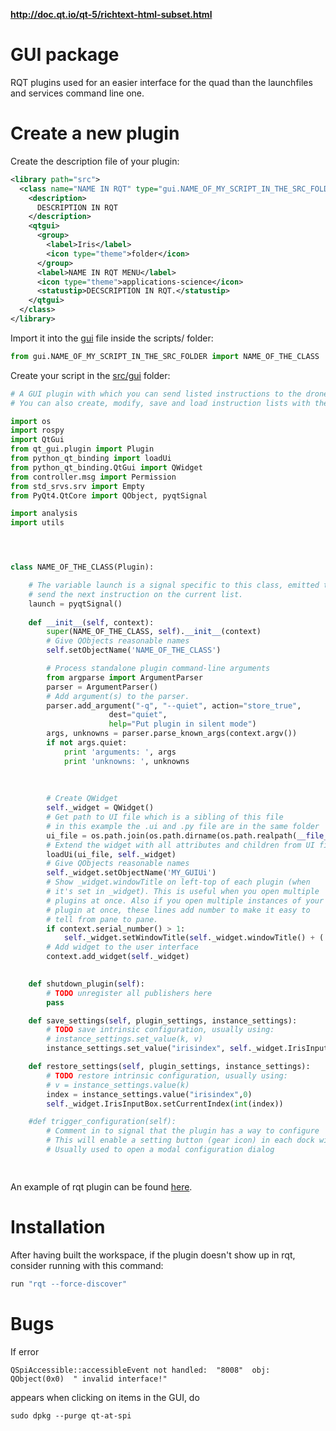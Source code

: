 <strong> http://doc.qt.io/qt-5/richtext-html-subset.html </strong>



GUI package
===========

RQT plugins used for an easier interface for the quad than the launchfiles and services command line one.

# Create a new plugin
 Create the description file of your plugin:
```XML
<library path="src">
  <class name="NAME IN RQT" type="gui.NAME_OF_MY_SCRIPT_IN_THE_SRC_FOLDER.NAME_OF_THE_CLASS" base_class_type="rqt_gui_py::Plugin">
    <description>
      DESCRIPTION IN RQT
    </description>
    <qtgui>
      <group>
        <label>Iris</label>
        <icon type="theme">folder</icon>
      </group>
      <label>NAME IN RQT MENU</label>
      <icon type="theme">applications-science</icon>
      <statustip>DECSCRIPTION IN RQT.</statustip>
    </qtgui>
  </class>
</library>
```
Import it into the [gui](scripts/gui) file inside the scripts/ folder:
```Python
from gui.NAME_OF_MY_SCRIPT_IN_THE_SRC_FOLDER import NAME_OF_THE_CLASS
```
Create your script in the [src/gui](src/gui) folder:
```Python
# A GUI plugin with which you can send listed instructions to the drone one at a time.
# You can also create, modify, save and load instruction lists with the plugin.

import os
import rospy
import QtGui
from qt_gui.plugin import Plugin
from python_qt_binding import loadUi
from python_qt_binding.QtGui import QWidget
from controller.msg import Permission
from std_srvs.srv import Empty
from PyQt4.QtCore import QObject, pyqtSignal

import analysis
import utils




class NAME_OF_THE_CLASS(Plugin):

    # The variable launch is a signal specific to this class, emitted to make the plugin
    # send the next instruction on the current list.
    launch = pyqtSignal()
    
    def __init__(self, context):
        super(NAME_OF_THE_CLASS, self).__init__(context)
        # Give QObjects reasonable names
        self.setObjectName('NAME_OF_THE_CLASS')

        # Process standalone plugin command-line arguments
        from argparse import ArgumentParser
        parser = ArgumentParser()
        # Add argument(s) to the parser.
        parser.add_argument("-q", "--quiet", action="store_true",
                      dest="quiet",
                      help="Put plugin in silent mode")
        args, unknowns = parser.parse_known_args(context.argv())
        if not args.quiet:
            print 'arguments: ', args
            print 'unknowns: ', unknowns
        
        
        
        # Create QWidget
        self._widget = QWidget()
        # Get path to UI file which is a sibling of this file
        # in this example the .ui and .py file are in the same folder
        ui_file = os.path.join(os.path.dirname(os.path.realpath(__file__)), 'MY_GUI.ui')
        # Extend the widget with all attributes and children from UI file
        loadUi(ui_file, self._widget)
        # Give QObjects reasonable names
        self._widget.setObjectName('MY_GUIUi')
        # Show _widget.windowTitle on left-top of each plugin (when 
        # it's set in _widget). This is useful when you open multiple 
        # plugins at once. Also if you open multiple instances of your 
        # plugin at once, these lines add number to make it easy to 
        # tell from pane to pane.
        if context.serial_number() > 1:
            self._widget.setWindowTitle(self._widget.windowTitle() + (' (%d)' % context.serial_number()))
        # Add widget to the user interface
        context.add_widget(self._widget)

    
    def shutdown_plugin(self):
        # TODO unregister all publishers here
        pass

    def save_settings(self, plugin_settings, instance_settings):
        # TODO save intrinsic configuration, usually using:
        # instance_settings.set_value(k, v)
        instance_settings.set_value("irisindex", self._widget.IrisInputBox.currentIndex())

    def restore_settings(self, plugin_settings, instance_settings):
        # TODO restore intrinsic configuration, usually using:
        # v = instance_settings.value(k)
        index = instance_settings.value("irisindex",0)
        self._widget.IrisInputBox.setCurrentIndex(int(index))

    #def trigger_configuration(self):
        # Comment in to signal that the plugin has a way to configure
        # This will enable a setting button (gear icon) in each dock widget title bar
        # Usually used to open a modal configuration dialog

    

```
An example of rqt plugin can be found [here](http://wiki.ros.org/rqt/Tutorials/Create%20your%20new%20rqt%20plugin#Install_.26_Run_your_plugin).


# Installation
After having built the workspace, if the plugin doesn't show up in rqt, consider running with this command:
```Bash
run "rqt --force-discover"
```


# Bugs

If error 
```
QSpiAccessible::accessibleEvent not handled:  "8008"  obj:  QObject(0x0)  " invalid interface!"
```
appears when clicking on items in the GUI, do
```
sudo dpkg --purge qt-at-spi
```